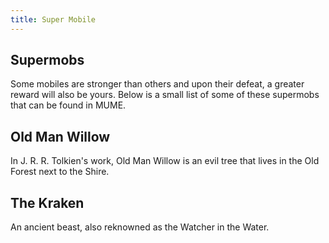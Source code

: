 ```yaml
---
title: Super Mobile
---
```


## Supermobs

Some mobiles are stronger than others and upon their defeat, a greater
reward will also be yours. Below is a small list of some of these
supermobs that can be found in MUME.

## Old Man Willow

In J. R. R. Tolkien's work, Old Man Willow is an evil tree that lives in
the Old Forest next to the Shire.

## The Kraken

An ancient beast, also reknowned as the Watcher in the Water.